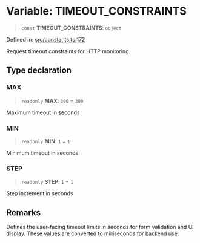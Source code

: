 # Variable: TIMEOUT\_CONSTRAINTS

> `const` **TIMEOUT\_CONSTRAINTS**: `object`

Defined in: [src/constants.ts:172](https://github.com/Nick2bad4u/Uptime-Watcher/blob/8a1973382d5fe14c52996ecda381894eb7ecd4a6/src/constants.ts#L172)

Request timeout constraints for HTTP monitoring.

## Type declaration

### MAX

> `readonly` **MAX**: `300` = `300`

Maximum timeout in seconds

### MIN

> `readonly` **MIN**: `1` = `1`

Minimum timeout in seconds

### STEP

> `readonly` **STEP**: `1` = `1`

Step increment in seconds

## Remarks

Defines the user-facing timeout limits in seconds for form validation
and UI display. These values are converted to milliseconds for backend use.
